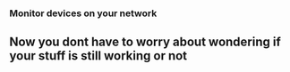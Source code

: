 ### Monitor devices on your network

<h2>Now you dont have to worry about wondering if your stuff is still working or not<h2>